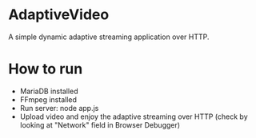 # AdaptiveVideo

A simple dynamic adaptive streaming application over HTTP.

# How to run
- MariaDB installed
- FFmpeg installed
- Run server: node app.js
- Upload video and enjoy the adaptive streaming over HTTP (check by looking at "Network" field in Browser Debugger)


